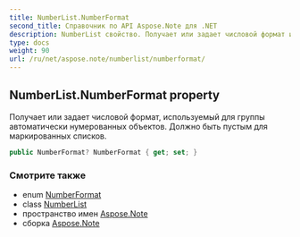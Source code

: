 ```yaml
---
title: NumberList.NumberFormat
second_title: Справочник по API Aspose.Note для .NET
description: NumberList свойство. Получает или задает числовой формат используемый для группы автоматически нумерованных объектов. Должно быть пустым для маркированных списков.
type: docs
weight: 90
url: /ru/net/aspose.note/numberlist/numberformat/
---
```

## NumberList.NumberFormat property

Получает или задает числовой формат, используемый для группы автоматически нумерованных объектов. Должно быть пустым для маркированных списков.

```csharp
public NumberFormat? NumberFormat { get; set; }
```

### Смотрите также

* enum [NumberFormat](../../numberformat/)
* class [NumberList](../)
* пространство имен [Aspose.Note](../../numberlist/)
* сборка [Aspose.Note](../../../)


